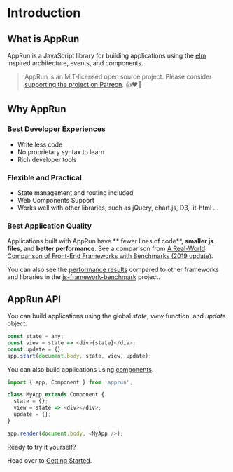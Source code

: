 # Introduction

## What is AppRun

AppRun is a JavaScript library for building applications using the [elm](https://guide.elm-lang.org/architecture) inspired architecture, events, and components.
> AppRun is an MIT-licensed open source project. Please consider [supporting the project on Patreon](https://www.patreon.com/apprun). 👍❤️🙏

## Why AppRun

### Best Developer Experiences

* Write less code
* No proprietary syntax to learn
* Rich developer tools

### Flexible and Practical

* State management and routing included
* Web Components Support
* Works well with other libraries, such as jQuery, chart.js, D3, lit-html ...

### Best Application Quality

Applications built with AppRun have ** fewer lines of code**, **smaller js files**, and **better performance**. See a comparison from [A Real-World Comparison of Front-End Frameworks with Benchmarks (2019 update)](https://medium.freecodecamp.org/a-realworld-comparison-of-front-end-frameworks-with-benchmarks-2019-update-4be0d3c78075).

You can also see the [performance results](https://rawgit.com/krausest/js-framework-benchmark/master/webdriver-ts-results/table.html) compared to other frameworks and libraries in the [js-framework-benchmark](https://github.com/krausest/js-framework-benchmark) project.


## AppRun API

You can build applications using the global _state_, _view_ function, and _update_ object.

```javascript
const state = any;
const view = state => <div>{state}</div>;
const update = {};
app.start(document.body, state, view, update);
```

You can also build applications using [components](05-component).

```javascript
import { app, Component } from 'apprun';

class MyApp extends Component {
  state = {};
  view = state => <div></div>;
  update = {};
}

app.render(document.body, <MyApp />);
```

Ready to try it yourself?

Head over to [Getting Started](01-start).